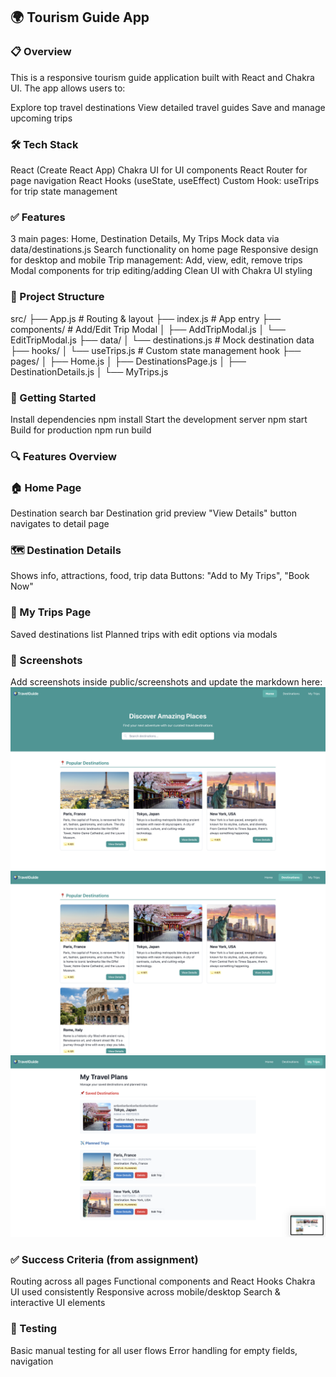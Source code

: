 ## 🌍 Tourism Guide App 

### 📋 Overview

This is a responsive tourism guide application built with React and Chakra UI. The app allows users to:

Explore top travel destinations
View detailed travel guides
Save and manage upcoming trips

### 🛠 Tech Stack
React (Create React App)
Chakra UI for UI components
React Router for page navigation
React Hooks (useState, useEffect)
Custom Hook: useTrips for trip state management

### ✅ Features
3 main pages: Home, Destination Details, My Trips
Mock data via data/destinations.js
Search functionality on home page
Responsive design for desktop and mobile
Trip management: Add, view, edit, remove trips
Modal components for trip editing/adding
Clean UI with Chakra UI styling

### 📂 Project Structure
src/
├── App.js                   # Routing & layout
├── index.js                # App entry
├── components/             # Add/Edit Trip Modal
│   ├── AddTripModal.js
│   └── EditTripModal.js
├── data/
│   └── destinations.js     # Mock destination data
├── hooks/
│   └── useTrips.js         # Custom state management hook
├── pages/
│   ├── Home.js
│   ├── DestinationsPage.js
│   ├── DestinationDetails.js
│   └── MyTrips.js

### 🚀 Getting Started
Install dependencies
npm install
Start the development server
npm start
Build for production
npm run build

### 🔍 Features Overview
### 🏠 Home Page
Destination search bar
Destination grid preview
"View Details" button navigates to detail page

### 🗺 Destination Details
Shows info, attractions, food, trip data
Buttons: "Add to My Trips", "Book Now"

### 📌 My Trips Page
Saved destinations list
Planned trips with edit options via modals

### 📸 Screenshots
Add screenshots inside public/screenshots and update the markdown here:
![Home](public/screenshots/HomePage.png)
![Details](public/screenshots/DestinationsDetails.png)
![Trips](public/screenshots/MyTrips.png)

### ✅ Success Criteria (from assignment)
 Routing across all pages
 Functional components and React Hooks
 Chakra UI used consistently
 Responsive across mobile/desktop
 Search & interactive UI elements

### 🧪 Testing
Basic manual testing for all user flows
Error handling for empty fields, navigation
